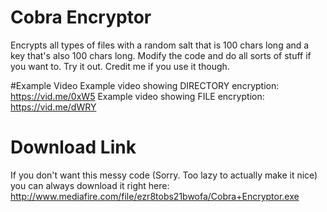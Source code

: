 # Cobra Encryptor
Encrypts all types of files with a random salt that is 100 chars long and a key that's also 100 chars long. Modify the code and do all sorts of stuff if you want to. Try it out. Credit me if you use it though.

#Example Video
Example video showing DIRECTORY encryption: https://vid.me/0xW5
Example video showing FILE encryption: https://vid.me/dWRY

# Download Link
If you don't want this messy code (Sorry. Too lazy to actually make it nice) you can always download it right here: http://www.mediafire.com/file/ezr8tobs21bwofa/Cobra+Encryptor.exe
